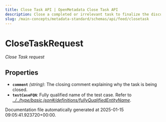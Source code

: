 ```yaml
---
title: Close Task API | OpenMetadata Close Task API
description: Close a completed or irrelevant task to finalize the discussion and archive it from the active task list.
slug: /main-concepts/metadata-standard/schemas/api/feed/closetask
---
```


# CloseTaskRequest

*Close Task request*

## Properties

- **`comment`** *(string)*: The closing comment explaining why the task is being closed.
- **`testCaseFQN`**: Fully qualified name of the test case. Refer to *[../../type/basic.json#/definitions/fullyQualifiedEntityName](#/../type/basic.json#/definitions/fullyQualifiedEntityName)*.


Documentation file automatically generated at 2025-01-15 09:05:41.923720+00:00.
